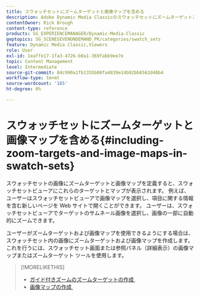 ```yaml
---
title: スウォッチセットにズームターゲットと画像マップを含める
description: Adobe Dynamic Media Classicのスウォッチセットにズームターゲットと画像マップを含める方法を説明します。
contentOwner: Rick Brough
content-type: reference
products: SG_EXPERIENCEMANAGER/Dynamic-Media-Classic
geptopics: SG_SCENESEVENONDEMAND_PK/categories/swatch_sets
feature: Dynamic Media Classic,Viewers
role: User
exl-id: 1eaffe17-1fa3-4726-b0a1-369fabb9ee7e
topic: Content Management
level: Intermediate
source-git-commit: 8dc990a1fb1355b00fa4839e14b92bb6562d40b4
workflow-type: tm+mt
source-wordcount: '165'
ht-degree: 0%

---
```


# スウォッチセットにズームターゲットと画像マップを含める{#including-zoom-targets-and-image-maps-in-swatch-sets}

スウォッチセットの画像にズームターゲットと画像マップを定義すると、スウォッチセットビューアにこれらのターゲットとマップが表示されます。 例えば、ユーザーはスウォッチセットビューアで画像マップを選択し、項目に関する情報を含む新しいページを Web サイトで開くことができます。 ユーザーは、スウォッチセットビューアでターゲットのサムネール画像を選択し、画像の一部に自動的にズームできます。

ユーザーがズームターゲットおよび画像マップを使用できるようにする場合は、スウォッチセット内の画像にズームターゲットおよび画像マップを作成します。 これを行うには、スウォッチセット画面または参照パネル（詳細表示）の画像マップまたはズームターゲット ツールを使用します。

>[!MORELIKETHIS]
>
>* [&#x200B; ガイド付きズームのズームターゲットの作成 &#x200B;](creating-zoom-targets-guided-zoom.md#creating_zoom_targets_for_guided_zoom)
>* [&#x200B; 画像マップの作成 &#x200B;](creating-image-maps.md#creating_image_maps)
